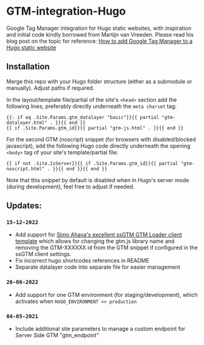 # GTM-integration-Hugo
Google Tag Manager integration for Hugo static websites, with inspiration and initial code kindly borrowed from Martijn van Vreeden. Please read his blog post on the topic for reference: [How to add Google Tag Manager to a Hugo static website](https:///martijnvanvreeden.nl/how-to-add-google-tag-manager-to-hugo-static-website/)

## Installation
Merge this repo with your Hugo folder structure (either as a submodule or manually). Adjust paths if required. 

In the layout/template file/partial of the site's `<head>` section add the following lines, preferably directly underneath the `meta charset` tag:

```
{{- if eq .Site.Params.gtm_datalayer "basic"}}{{ partial "gtm-datalayer.html" . }}{{ end }}
{{ if .Site.Params.gtm_id}}{{ partial "gtm-js.html" . }}{{ end }}
```

For the second GTM (noscript) snippet (for browsers with disabled/blocked javascript), add the following Hugo code directly underneath the opening `<body>` tag of your site's template/partial file:

```
{{ if not .Site.IsServer}}{{ if .Site.Params.gtm_id}}{{ partial "gtm-noscript.html" . }}{{ end }}{{ end }}
```

Note that this snippet by default is disabled when in Hugo's server mode (during development), feel free to adjust if needed.

## Updates:

### `15-12-2022`
- Add support for [Simo Ahava's excellent ssGTM GTM Loader client template](https://github.com/gtm-templates-simo-ahava/gtm-loader) which allows for changing the gtm.js library name and removing the GTM-XXXXXX id from the GTM snippet if configured in the ssGTM client settings.
- Fix incorrect hugo shortcodes references in README
- Separate datalayer code into separate file for easier management

### `26-06-2022`
- Add support for one GTM environment (for staging/development), which activates when `HUGO_ENVIRONMENT <> production`

### `04-05-2021`
- Include additional site parameters to manage a custom endpoint for Server Side GTM "gtm_endpoint" 
